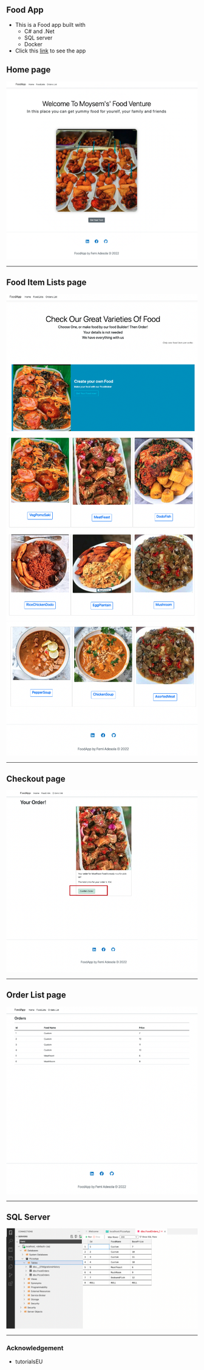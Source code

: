 ## Food App

- This is a Food app built with 
    - C# and .Net
    - SQL server
    - Docker
- Click this [link](https://femi-foodapp.herokuapp.com/) to see the app 
## Home page
![Front](/img/Front.png)

---

## Food Item Lists page
![List](/img/List1.png)
![List](/img/List2.png)
![List](/img/List3.png)

---

## Checkout page
![Checkout](/img/Order.png)

---

## Order List page
![Front](/img/OrderList.png)

---

## SQL Server 
![SQLServer](/img/SQLSERVER.png)

---

### Acknowledgement 
- tutorialsEU